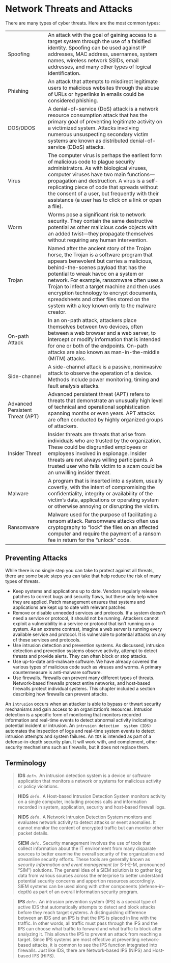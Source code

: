 # Network Threats and Attacks
There are many types of cyber threats. Here are the most common types:

| | |
|--|--|
| Spoofing | An attack with the goal of gaining access to a target system through the use of a falsified identity. Spoofing can be used against IP addresses, MAC address, usernames, system names, wireless network SSIDs, email addresses, and many other types of logical identification. |
| Phishing | An attack that attempts to misdirect legitimate users to malicious websites through the abuse of URLs or hyperlinks in emails could be considered phishing. |
| DOS/DDOS | A denial-of-service (DoS) attack is a network resource consumption attack that has the primary goal of preventing legitimate activity on a victimized system. Attacks involving numerous unsuspecting secondary victim systems are known as distributed denial-of-service (DDoS) attacks. |
| Virus | The computer virus is perhaps the earliest form of malicious code to plague security administrators. As with biological viruses, computer viruses have two main functions—propagation and destruction. A virus is a self-replicating piece of code that spreads without the consent of a user, but frequently with their assistance (a user has to click on a link or open a file). |
| Worm | Worms pose a significant risk to network security. They contain the same destructive potential as other malicious code objects with an added twist—they propagate themselves without requiring any human intervention. |
| Trojan | Named after the ancient story of the Trojan horse, the Trojan is a software program that appears benevolent but carries a malicious, behind-the-scenes payload that has the potential to wreak havoc on a system or network. For example, ransomware often uses a Trojan to infect a target machine and then uses encryption technology to encrypt documents, spreadsheets and other files stored on the system with a key known only to the malware creator. |
| On-path Attack | In an on-path attack, attackers place themselves between two devices, often between a web browser and a web server, to intercept or modify information that is intended for one or both of the endpoints. On-path attacks are also known as man-in-the-middle (MITM) attacks. |
| Side-channel | A side-channel attack is a passive, noninvasive attack to observe the operation of a device. Methods include power monitoring, timing and fault analysis attacks. |
| Advanced Persistent Threat (APT) | Advanced persistent threat (APT) refers to threats that demonstrate an unusually high level of technical and operational sophistication spanning months or even years. APT attacks are often conducted by highly organized groups of attackers. |
| Insider Threat | Insider threats are threats that arise from individuals who are trusted by the organization. These could be disgruntled employees or employees involved in espionage. Insider threats are not always willing participants. A trusted user who falls victim to a scam could be an unwilling insider threat. |
| Malware | A program that is inserted into a system, usually covertly, with the intent of compromising the confidentiality, integrity or availability of the victim’s data, applications or operating system or otherwise annoying or disrupting the victim. |
| Ransomware | Malware used for the purpose of facilitating a ransom attack. Ransomware attacks often use cryptography to “lock” the files on an affected computer and require the payment of a ransom fee in return for the “unlock” code. |

## Preventing Attacks
While there is no single step you can take to protect against all 
threats, there are some basic steps you can take that help reduce the 
risk of many types of threats.

* Keep systems and applications up to date. Vendors regularly release patches to correct bugs and security flaws, but these only help when they are applied. Patch management ensures that systems and applications are kept up to date with relevant patches. 
* Remove or disable unneeded services and protocols. If a system doesn’t need a service or protocol, it should not be running. Attackers cannot exploit a vulnerability in a service or protocol that isn’t running on a system. As an extreme contrast, imagine a web server is running every available service and protocol. It is vulnerable to potential attacks on any of these services and protocols. 
* Use intrusion detection and prevention systems. As discussed, intrusion detection and prevention systems observe activity, attempt to detect threats and provide alerts. They can often block or stop attacks.  
* Use up-to-date anti-malware software. We have already covered the various types of malicious code such as viruses and worms. A primary countermeasure is anti-malware software.  
* Use firewalls. Firewalls can prevent many different types of threats. Network-based firewalls protect entire networks, and host-based firewalls protect individual systems. This chapter included a section describing how firewalls can prevent attacks. 

An `intrusion` occurs when an attacker is able to bypass or thwart 
security mechanisms and gain access to an organization’s resources. 
Intrusion detection is a specific form of monitoring that monitors 
recorded information and real-time events to detect abnormal activity 
indicating a potential incident or intrusion. An `intrusion detection 
system (IDS)` automates the inspection of logs and real-time system 
events to detect intrusion attempts and system failures. An `IDS` is 
intended as part of a defense-in-depth security plan. It will work with, 
and complement, other security mechanisms such as firewalls, but it does 
not replace them. 

## Terminology
> **IDS** *`defn.`* An intrusion detection system is a device or software application that monitors a network or systems for malicious activity or policy violations.

> **HIDS** *`defn.`* A Host-based Intrusion Detection System monitors activity on a single computer, including process calls and information recorded in system, application, security and host-based firewall logs.

> **NIDS** *`defn.`* A Network Intrusion Detection System monitors and evaluates network activity to detect attacks or event anomalies. It cannot monitor the content of encrypted traffic but can monitor other packet details.

> **SIEM** *`defn.`* Security management involves the use of tools that collect information about the IT environment from many disparate sources to better examine the overall security of the organization and streamline security efforts. These tools are generally known as *security information and event management* (or S-I-E-M, pronounced “SIM”) solutions. The general idea of a SIEM solution is to gather log data from various sources across the enterprise to better understand potential security concerns and apportion resources accordingly. SIEM systems can be used along with other components (defense-in-depth) as part of an overall information security program.

> **IPS** *`defn.`* An intrusion prevention system (IPS) is a special type of active IDS that automatically attempts to detect and block attacks before they reach target systems. A distinguishing difference between an IDS and an IPS is that the IPS is placed in line with the traffic. In other words, all traffic must pass through the IPS and the IPS can choose what traffic to forward and what traffic to block after analyzing it. This allows the IPS to prevent an attack from reaching a target. Since IPS systems are most effective at preventing network-based attacks, it is common to see the IPS function integrated into firewalls. Just like IDS, there are Network-based IPS (NIPS) and Host-based IPS (HIPS).

